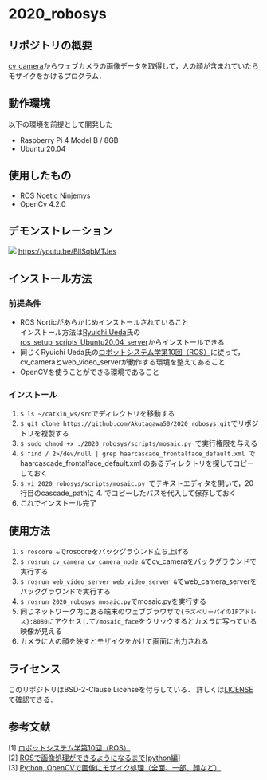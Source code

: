 # 2020_robosys
## リポジトリの概要
[cv_camera](https://github.com/OTL/cv_camera)からウェブカメラの画像データを取得して，人の顔が含まれていたらモザイクをかけるプログラム．

## 動作環境
以下の環境を前提として開発した
* Raspberry Pi 4 Model B / 8GB
* Ubuntu 20.04

## 使用したもの
* ROS Noetic Ninjemys
* OpenCv 4.2.0

## デモンストレーション
[<img src="https://lh3.googleusercontent.com/pw/ACtC-3ePeztCp1Rhk5ELwn2uJw6yJFkEdXPWuuMA26i3K6W-rENSu8EGw4kaHwKMX1ypo1i5SPPbFyySkEHQBycQImRa5hkWmY7bxcfdVlonHQ7B0JLISx4h4oy4fonmdJyahF9LK3_D0LpiJ4suvwbqa7Dd=w1306-h979-no?authuser=2">](https://youtu.be/BlISqbMTJes)
https://youtu.be/BlISqbMTJes


## インストール方法
### 前提条件
* ROS Norticがあらかじめインストールされていること\
インストール方法は[Ryuichi Ueda](https://github.com/ryuichiueda)氏の[ros_setup_scripts_Ubuntu20.04_server](https://github.com/ryuichiueda/ros_setup_scripts_Ubuntu20.04_server/blob/master/step1.bash)からインストールできる
* 同じくRyuichi Ueda氏の[ロボットシステム学第10回（ROS）](https://www.youtube.com/watch?v=PL85Pw_zQH0)に従って，cv_cameraとweb_video_serverが動作する環境を整えてあること
* OpenCVを使うことができる環境であること

### インストール
1. `$ ls ~/catkin_ws/src`でディレクトリを移動する
2. `$ git clone https://github.com/Akutagawa50/2020_robosys.git`でリポジトリを複製する
3. `$ sudo chmod +x ./2020_robosys/scripts/mosaic.py `で実行権限を与える
4. `$ find / 2>/dev/null | grep haarcascade_frontalface_default.xml `で haarcascade_frontalface_default.xml のあるディレクトリを探してコピーしておく
5. `$ vi 2020_robosys/scripts/mosaic.py `でテキストエディタを開いて，20行目のcascade_pathに 4. でコピーしたパスを代入して保存しておく
6. これでインストール完了

## 使用方法
1. `$ roscore &`でroscoreをバックグラウンド立ち上げる
2. `$ rosrun cv_camera cv_camera_node &`でcv_cameraをバックグラウンドで実行する
3. `$ rosrun web_video_server web_video_server &`でweb_camera_serverをバックグラウンドで実行する
4. `$ rosrun 2020_robosys mosaic.py`でmosaic.pyを実行する
5. 同じネットワーク内にある端末のウェブブラウザで`{ラズベリーパイのIPアドレス}:8080`にアクセスして`/mosaic_face`をクリックするとカメラに写っている映像が見える
6. カメラに人の顔を映すとモザイクをかけて画面に出力される

## ライセンス
このリポジトリはBSD-2-Clause Licenseを付与している．
詳しくは[LICENSE](https://github.com/Akutagawa50/2020_robosys/blob/main/LICENSE)で確認できる．

## 参考文献
[1] [ロボットシステム学第10回（ROS）](https://www.youtube.com/watch?v=PL85Pw_zQH0)\
[2] [ROSで画像処理ができるようになるまで[python編]](https://qiita.com/wakaba130/items/d3a041164c316a9e7a97)\
[3] [Python, OpenCVで画像にモザイク処理（全面、一部、顔など）](https://note.nkmk.me/python-opencv-mosaic/)
